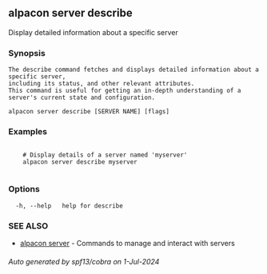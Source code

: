## alpacon server describe

Display detailed information about a specific server

### Synopsis


	The describe command fetches and displays detailed information about a specific server, 
	including its status, and other relevant attributes. 
	This command is useful for getting an in-depth understanding of a server's current state and configuration.
	

```
alpacon server describe [SERVER NAME] [flags]
```

### Examples

```
 
	# Display details of a server named 'myserver'
  	alpacon server describe myserver
	
```

### Options

```
  -h, --help   help for describe
```

### SEE ALSO

* [alpacon server](alpacon_server.md)	 - Commands to manage and interact with servers

###### Auto generated by spf13/cobra on 1-Jul-2024
